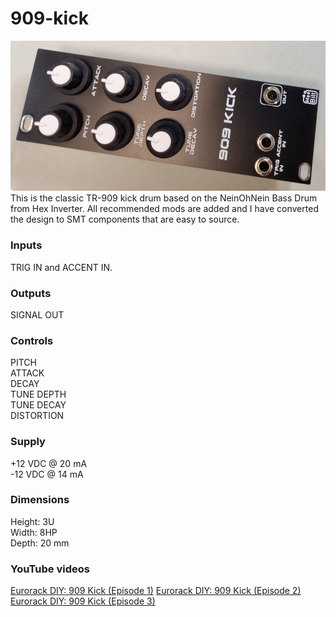 # 909-kick
![909BD image](909BD.JPG)
This is the classic TR-909 kick drum based on the NeinOhNein Bass Drum from Hex Inverter. 
All recommended mods are added and I have converted the design to SMT components that are easy
to source.


### Inputs
TRIG IN and ACCENT IN.

### Outputs
SIGNAL OUT

### Controls
PITCH  
ATTACK  
DECAY  
TUNE DEPTH  
TUNE DECAY  
DISTORTION  

### Supply
+12 VDC @ 20 mA  
-12 VDC @ 14 mA   

### Dimensions
Height: 3U  
Width: 8HP  
Depth: 20 mm  
 
### YouTube videos
[Eurorack DIY: 909 Kick (Episode 1)](https://youtu.be/2MbjcZUPBi0)
[Eurorack DIY: 909 Kick (Episode 2)](https://youtu.be/UFYXfUM5wMI)
[Eurorack DIY: 909 Kick (Episode 3)](https://youtu.be/Gwy61tJjB0E)
